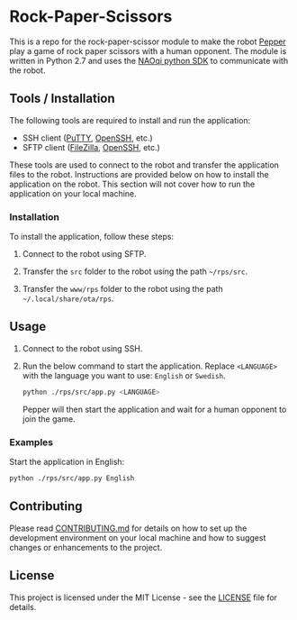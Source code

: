 # Rock-Paper-Scissors

This is a repo for the rock-paper-scissor module to make the robot [Pepper](https://www.aldebaran.com/en/pepper) play a game of rock paper scissors with a human opponent. The module is written in Python 2.7 and uses the [NAOqi python SDK](http://doc.aldebaran.com/2-5/dev/python/) to communicate with the robot.

## Tools / Installation

The following tools are required to install and run the application:

- SSH client ([PuTTY](https://www.putty.org/), [OpenSSH](https://www.openssh.com/), etc.)
- SFTP client ([FileZilla](https://filezilla-project.org/), [OpenSSH](https://www.openssh.com/), etc.)

These tools are used to connect to the robot and transfer the application files to the robot. Instructions are provided below on how to install the application on the robot. This section will not cover how to run the application on your local machine.

### Installation

To install the application, follow these steps:

1. Connect to the robot using SFTP.

2. Transfer the `src` folder to the robot using the path `~/rps/src`.

3. Transfer the `www/rps` folder to the robot using the path `~/.local/share/ota/rps`.

## Usage

1. Connect to the robot using SSH.

2. Run the below command to start the application. Replace `<LANGUAGE>` with the language you want to use: `English` or `Swedish`.

    ```bash
    python ./rps/src/app.py <LANGUAGE>
    ```

    Pepper will then start the application and wait for a human opponent to join the game.

### Examples

Start the application in English:

```bash
python ./rps/src/app.py English
```

## Contributing

Please read [CONTRIBUTING.md](CONTRIBUTING.md) for details on how to set up the development environment on your local machine and how to suggest changes or enhancements to the project.

## License

This project is licensed under the MIT License - see the [LICENSE](LICENSE) file for details.

